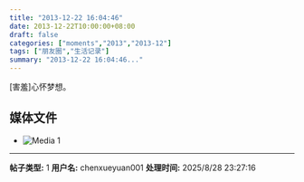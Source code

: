 ```yaml
---
title: "2013-12-22 16:04:46"
date: 2013-12-22T10:00:00+08:00
draft: false
categories: ["moments","2013","2013-12"]
tags: ["朋友圈","生活记录"]
summary: "2013-12-22 16:04:46..."
---
```


[害羞]心怀梦想。

## 媒体文件

- ![Media 1](/Moments/photos/2013-12-22/201312221604460.jpg)

---

**帖子类型:** 1
**用户名:** chenxueyuan001
**处理时间:** 2025/8/28 23:27:16